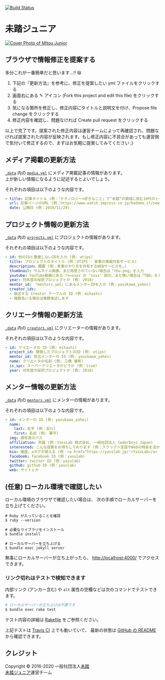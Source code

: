 [![Build Status](https://travis-ci.org/mitou/jr.mitou.org.svg?branch=master)](https://travis-ci.org/mitou/jr.mitou.org)

# 未踏ジュニア
[![Cover Photo of Mitou Junior](https://jr.mitou.org/assets/img/mitoujr_cover.png)](https://jr.mitou.org/)

## ブラウザで情報修正を提案する

多分これが一番簡単だと思います...!! 😆

1. 下記の『更新方法』を参考に、修正を提案したい yml ファイルをクリックする
2. 画面右にある ✎ アイコン (Fork this project and edit this file) をクリックする
3. 気になる箇所を修正し、修正内容にタイトルと説明文を付け、Propose file change をクリックする
4. 修正内容を確認し、問題なければ Create pull request をクリックする

以上で完了です。提案された修正内容は運営チームによって再確認され、問題なければ提案された内容が反映されます。もし修正内容に不具合があっても運営側で気付いて修正するので、まずはお気軽に提案してみてください ;)


## メディア掲載の更新方法
[`_data`](https://github.com/mitou/jr.mitou.org/tree/master/_data) 内の [`media.yml`](https://github.com/mitou/jr.mitou.org/blob/master/_data/media.yml) にメディア掲載記事の情報があります。  
上が新しい情報になるように記述するとよいでしょう。

それぞれの項目は以下のような内容です。
```yml
- title: 記事タイトル (例：「テクノロジー×好きなこと」で“未踏”の領域に挑む10代のトップクリエーターたち (こどもとIT))
  url: 記事ページのURL (例：https://www.watch.impress.co.jp/kodomo_it/news/1219499.html)
  date: 公開日 (例：2019/11/20)
```

## プロジェクト情報の更新方法
[`_data`](https://github.com/mitou/jr.mitou.org/tree/master/_data) 内の [`projects.yml`](https://github.com/mitou/jr.mitou.org/blob/master/_data/projects.yml) にプロジェクトの情報があります。

それぞれの項目は以下のような内容です。
```yml
- id: 他のIDと重複しないIDを入力 (例: utips)
  title: プロジェクトのタイトル (例：UTIPS - 家事の情報共有サービス)
  description: 概要 (例：家事のやり方を共有するWEBサービスを…)
  thumbnail: サムネイル画像。まだ用意されていない場合は「tbu.png」を入力
  youtube: YouTube動画にある ?v=xxxx の "xxxx" 部分。まだ無い場合は「TBD」を入力
  year: 何年度の採択プロジェクトか (例: 2018)
  mentor_id: 「mentors.yml」にあるメンターIDを入力 (例：yasukawa_yohei)
  creator_ids:
  - 後述する Creator テーブルの ID (例：mihashi)
  - 複数名いる場合は複数後述します
```

## クリエータ情報の更新方法
[`_data`](https://github.com/mitou/jr.mitou.org/tree/master/_data) 内の [`creators.yml`](https://github.com/mitou/jr.mitou.org/blob/master/_data/creators.yml) にクリエーターの情報があります。  

それぞれの項目は以下のような内容です。
```yml
- id: クリエータの ID (例: mihashi)
  project_id: 開発したプロジェクトのID (例: utips)
  mentor_id: 担当メンターの ID (例: yasukawa_yohei)
  name: クリエータの名前 (例: 三橋 優希)
  is_spc: スーパークリエータかどうか (例：true)
  year: 何年度の採択プロジェクトか (例: 2018)
```

## メンター情報の更新方法
[`_data`](https://github.com/mitou/jr.mitou.org/tree/master/_data) 内の [`mentors.yml`](https://github.com/mitou/jr.mitou.org/blob/master/_data/mentors.yml) にメンターの情報があります。 

それぞれの項目は以下のような内容です。
```yml
- id: メンターの ID (例: yasukawa_yohei)
  name:
    last: 名字 (例：安川)
    first: 名前 (例: 要平)
  img: 顔写真のパス
  affiliation: 所属 (例：YassLab 株式会社, 一般社団法人 CoderDojo Japan)
  interested: こんな提案をお待ちしております (例：スクリプト言語やWebの特長を活かした…（略）)
  bio: 略歴。aタグが使える (例：<a href="https://yasslab.jp/">YassLab</a> 代表取締役…（略）)
  facebook: facebook ID (例：yasulab)
  twitter: twitter ID (例：yasulab)
  github: github ID (例：yasulab)
  web: サイトとか
```

## (任意) ローカル環境で確認したい

ローカル環境のブラウザで確認したい場合は、
次の手順でローカルサーバーを立ち上げてください。

```
# Ruby が入っていることを確認
$ ruby --version

# 必要なライブラリをインストール
$ bundle install

# ローカルサーバーを立ち上げる
$ bundle exec jekyll server
```

無事にローカルサーバーが立ち上がったら、
[http://localhost:4000/](http://localhost:4000/) でアクセスできます。

### リンク切れはテストで検知できます

内部リンク (アンカー含む) や `alt` 属性の空欄などは次のコマンドでテストできます。

```bash
# ローカルサーバーの立ち上げは不要です
$ bundle exec rake test
```

テスト内容の詳細は [Rakefile](https://github.com/mitou/jr.mitou.org/blob/master/Rakefile) をご参照ください。

上記テストは [Travis CI](https://travis-ci.org/mitou/jr.mitou.org) 上でも動いていて、
最新の状態は [GitHub の README](https://github.com/mitou/jr.mitou.org#readme) から確認できます。


## クレジット

Copyright &copy; 2016-2020 一般社団法人[未踏](https://www.mitou.org/)   
[未踏ジュニア](https://jr.mitou.org/)運営チーム
